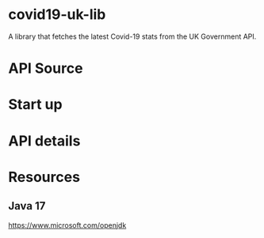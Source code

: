 # covid19-uk-lib
A library that fetches the latest Covid-19 stats from the UK Government API. 

# API Source 

# Start up

# API details

# Resources 
## Java 17 
https://www.microsoft.com/openjdk 
